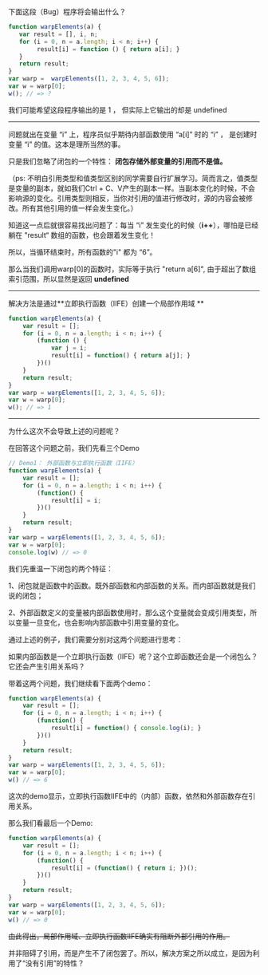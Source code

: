 下面这段（Bug）程序将会输出什么？

```js
function warpElements(a) {
   var result = [], i, n;
   for (i = 0, n = a.length; i < n; i++) {
        result[i] = function () { return a[i]; }
   }
   return result;
}
var warp =  warpElements([1, 2, 3, 4, 5, 6]);
var w = warp[0];
w(); // => ?
```

我们可能希望这段程序输出的是 1 ， 但实际上它输出的却是 undefined

---

问题就出在变量 “i” 上，程序员似乎期待内部函数使用 “a\[i\]” 时的 “i” ， 是创建时变量 “i” 的值。这本是理所当然的事。

只是我们忽略了闭包的一个特性： **闭包存储外部变量的引用而不是值。**

（ps: 不明白引用类型和值类型区别的同学需要自行扩展学习。简而言之，值类型是变量的副本，就如我们Ctrl + C、V产生的副本一样。当副本变化的时候，不会影响源的变化。引用类型则相反，当你对引用的值进行修改时，源的内容会被修改。所有其他引用的值一样会发生变化。）

知道这一点后就很容易找出问题了：每当 “i” 发生变化的时候（**i++**），哪怕是已经躺在 "result“  数组的函数，也会跟着发生变化！

所以，当循环结束时，所有函数的"i" 都为 “6”。

那么当我们调用warp\[0\]的函数时，实际等于执行 "return a\[6\]", 由于超出了数组索引范围，所以显然是返回 **undefined**

---

解决方法是通过**立即执行函数（IIFE）创建一个局部作用域 **

```js
function warpElements(a) {
    var result = [];
    for (i = 0, n = a.length; i < n; i++) {
        (function () {
            var j = i;
            result[i] = function() { return a[j]; }
        })() 
    }
    return result;
}
var warp = warpElements([1, 2, 3, 4, 5, 6]);
var w = warp[0];
w(); // => 1
```

---

为什么这次不会导致上述的问题呢？

在回答这个问题之前，我们先看三个Demo

```js
// Demo1： 外部函数与立即执行函数（IIFE）
function warpElements(a) {
    var result = [];
    for (i = 0, n = a.length; i < n; i++) {
        (function() {
            result[i] = i; 
        })()
    }
    return result;
}
var warp = warpElements([1, 2, 3, 4, 5, 6]);
var w = warp[0];
console.log(w) // => 0
```

我们先重温一下闭包的两个特征：

1、闭包就是函数中的函数。既外部函数和内部函数的关系。而内部函数就是我们说的闭包；

2、外部函数定义的变量被内部函数使用时，那么这个变量就会变成引用类型，所以变量一旦变化，也会影响内部函数中引用变量的变化。

通过上述的例子，我们需要分别对这两个问题进行思考：

如果内部函数是一个立即执行函数（IIFE）呢？这个立即函数还会是一个闭包么？它还会产生引用关系吗？

带着这两个问题，我们继续看下面两个demo：

```js
function warpElements(a) {
    var result = [];
    for (i = 0, n = a.length; i < n; i++) {
        (function() {
            result[i] = function() { console.log(i); }
        })()
    }
    return result;
}
var warp = warpElements([1, 2, 3, 4, 5, 6]);
var w = warp[0];
w() // => 6
```

这次的demo显示，立即执行函数IIFE中的（内部）函数，依然和外部函数存在引用关系。

那么我们看最后一个Demo:

```js
function warpElements(a) {
    var result = [];
    for (i = 0, n = a.length; i < n; i++) {
        (function() {
            result[i] = (function() { return i; })();
        })()
    }
    return result;
}
var warp = warpElements([1, 2, 3, 4, 5, 6]);
var w = warp[0];
w() // => 0
```

~~由此得出，局部作用域、立即执行函数IIFE确实有阻断外部引用的作用。~~

并非阻碍了引用，而是产生不了闭包罢了。所以，解决方案之所以成立，是因为利用了“没有引用”的特性？


